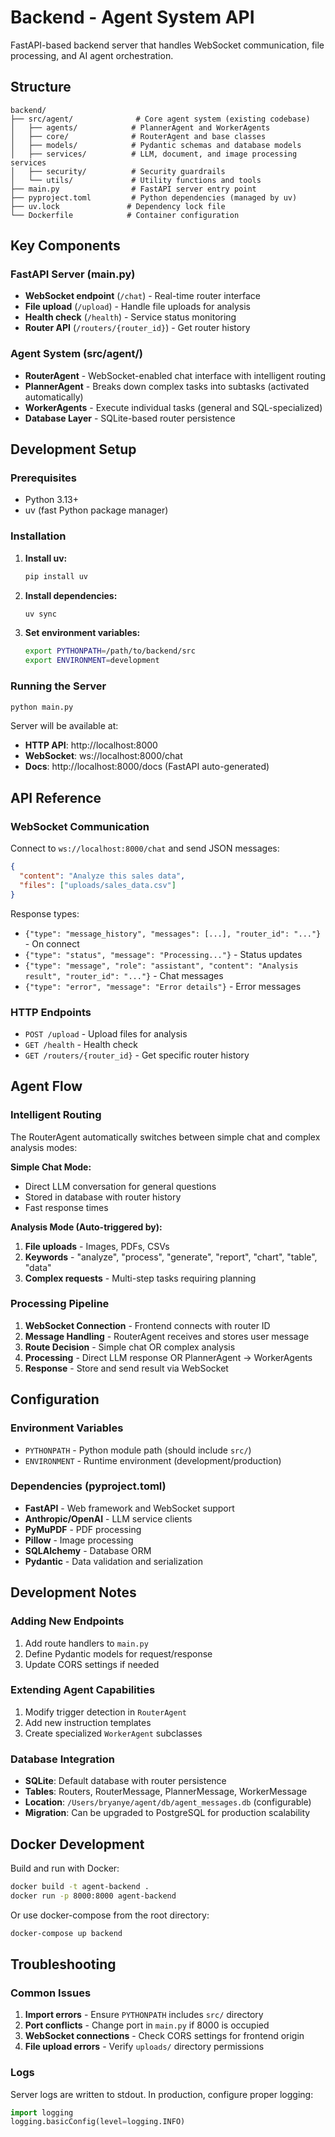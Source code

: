 # Backend - Agent System API

FastAPI-based backend server that handles WebSocket communication, file processing, and AI agent orchestration.

## Structure

```
backend/
├── src/agent/              # Core agent system (existing codebase)
│   ├── agents/            # PlannerAgent and WorkerAgents
│   ├── core/              # RouterAgent and base classes
│   ├── models/            # Pydantic schemas and database models
│   ├── services/          # LLM, document, and image processing services
│   ├── security/          # Security guardrails
│   └── utils/             # Utility functions and tools
├── main.py                # FastAPI server entry point
├── pyproject.toml         # Python dependencies (managed by uv)
├── uv.lock               # Dependency lock file
└── Dockerfile            # Container configuration
```

## Key Components

### FastAPI Server (main.py)
- **WebSocket endpoint** (`/chat`) - Real-time router interface
- **File upload** (`/upload`) - Handle file uploads for analysis
- **Health check** (`/health`) - Service status monitoring
- **Router API** (`/routers/{router_id}`) - Get router history

### Agent System (src/agent/)
- **RouterAgent** - WebSocket-enabled chat interface with intelligent routing
- **PlannerAgent** - Breaks down complex tasks into subtasks (activated automatically)
- **WorkerAgents** - Execute individual tasks (general and SQL-specialized)
- **Database Layer** - SQLite-based router persistence

## Development Setup

### Prerequisites
- Python 3.13+
- uv (fast Python package manager)

### Installation

1. **Install uv:**
   ```bash
   pip install uv
   ```

2. **Install dependencies:**
   ```bash
   uv sync
   ```

3. **Set environment variables:**
   ```bash
   export PYTHONPATH=/path/to/backend/src
   export ENVIRONMENT=development
   ```

### Running the Server

```bash
python main.py
```

Server will be available at:
- **HTTP API**: http://localhost:8000
- **WebSocket**: ws://localhost:8000/chat
- **Docs**: http://localhost:8000/docs (FastAPI auto-generated)

## API Reference

### WebSocket Communication

Connect to `ws://localhost:8000/chat` and send JSON messages:

```json
{
  "content": "Analyze this sales data",
  "files": ["uploads/sales_data.csv"]
}
```

Response types:
- `{"type": "message_history", "messages": [...], "router_id": "..."}` - On connect
- `{"type": "status", "message": "Processing..."}` - Status updates
- `{"type": "message", "role": "assistant", "content": "Analysis result", "router_id": "..."}` - Chat messages
- `{"type": "error", "message": "Error details"}` - Error messages

### HTTP Endpoints

- `POST /upload` - Upload files for analysis
- `GET /health` - Health check
- `GET /routers/{router_id}` - Get specific router history

## Agent Flow

### Intelligent Routing
The RouterAgent automatically switches between simple chat and complex analysis modes:

**Simple Chat Mode:**
- Direct LLM conversation for general questions
- Stored in database with router history
- Fast response times

**Analysis Mode (Auto-triggered by):**
1. **File uploads** - Images, PDFs, CSVs
2. **Keywords** - "analyze", "process", "generate", "report", "chart", "table", "data"
3. **Complex requests** - Multi-step tasks requiring planning

### Processing Pipeline
1. **WebSocket Connection** - Frontend connects with router ID
2. **Message Handling** - RouterAgent receives and stores user message
3. **Route Decision** - Simple chat OR complex analysis
4. **Processing** - Direct LLM response OR PlannerAgent → WorkerAgents
5. **Response** - Store and send result via WebSocket

## Configuration

### Environment Variables
- `PYTHONPATH` - Python module path (should include `src/`)
- `ENVIRONMENT` - Runtime environment (development/production)

### Dependencies (pyproject.toml)
- **FastAPI** - Web framework and WebSocket support
- **Anthropic/OpenAI** - LLM service clients
- **PyMuPDF** - PDF processing
- **Pillow** - Image processing
- **SQLAlchemy** - Database ORM
- **Pydantic** - Data validation and serialization

## Development Notes

### Adding New Endpoints
1. Add route handlers to `main.py`
2. Define Pydantic models for request/response
3. Update CORS settings if needed

### Extending Agent Capabilities
1. Modify trigger detection in `RouterAgent`
2. Add new instruction templates
3. Create specialized `WorkerAgent` subclasses

### Database Integration
- **SQLite**: Default database with router persistence
- **Tables**: Routers, RouterMessage, PlannerMessage, WorkerMessage
- **Location**: `/Users/bryanye/agent/db/agent_messages.db` (configurable)
- **Migration**: Can be upgraded to PostgreSQL for production scalability

## Docker Development

Build and run with Docker:
```bash
docker build -t agent-backend .
docker run -p 8000:8000 agent-backend
```

Or use docker-compose from the root directory:
```bash
docker-compose up backend
```

## Troubleshooting

### Common Issues
1. **Import errors** - Ensure `PYTHONPATH` includes `src/` directory
2. **Port conflicts** - Change port in `main.py` if 8000 is occupied
3. **WebSocket connections** - Check CORS settings for frontend origin
4. **File upload errors** - Verify `uploads/` directory permissions

### Logs
Server logs are written to stdout. In production, configure proper logging:
```python
import logging
logging.basicConfig(level=logging.INFO)
```